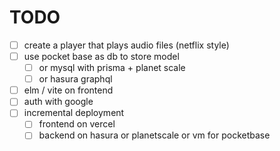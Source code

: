 # TODO
* [ ] create a player that plays audio files (netflix style)
* [ ] use pocket base as db to store model 
    * [ ] or mysql with prisma + planet scale 
    * [ ] or hasura graphql 
* [ ] elm / vite on frontend
* [ ] auth with google
* [ ] incremental deployment
    * [ ] frontend on vercel
    * [ ] backend on hasura or planetscale or vm for pocketbase 
